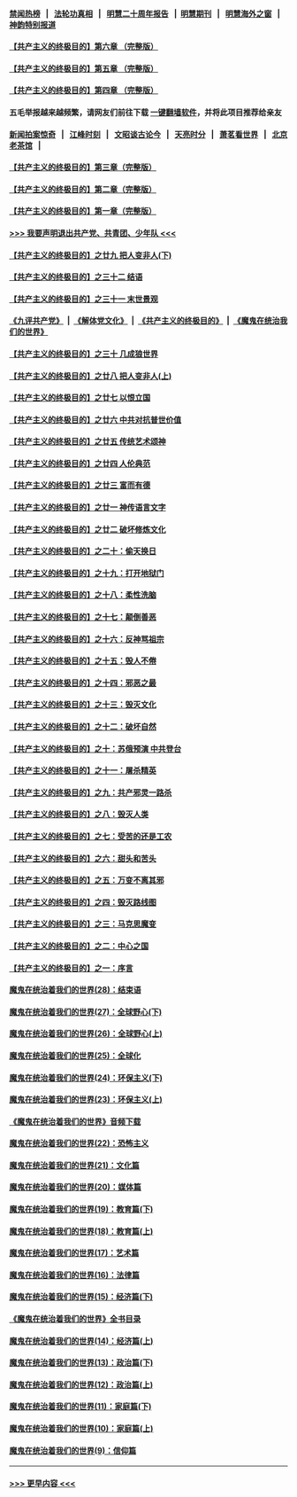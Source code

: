 #### [禁闻热榜](热点新闻.md?=0)  &nbsp;&nbsp;|&nbsp;&nbsp; [法轮功真相](https://github.com/gfw-breaker/truth/blob/master/README.md?=0) &nbsp;&nbsp;|&nbsp;&nbsp; [明慧二十周年报告](https://github.com/gfw-breaker/mh-reports/blob/master/README.md?=0) &nbsp;&nbsp;|&nbsp;&nbsp;[明慧期刊](https://github.com/gfw-breaker/mh-qikan) &nbsp;&nbsp;|&nbsp;&nbsp; [明慧海外之窗](https://github.com/gfw-breaker/mh-news/blob/master/README.md?=0) &nbsp;&nbsp;|&nbsp;&nbsp; [神韵特别报道](https://github.com/gfw-breaker/mh-news/blob/master/shenyun.md?=0)
#### [【共产主义的终极目的】第六章 （完整版）](../pages/nsc422/n11428913.md?t=03120902) 
#### [【共产主义的终极目的】第五章 （完整版）](../pages/nsc422/n11428912.md?t=03120902) 
#### [【共产主义的终极目的】第四章 （完整版）](../pages/nsc422/n11428907.md?t=03120902) 
#### 五毛举报越来越频繁，请网友们前往下载 [一键翻墙软件](https://github.com/gfw-breaker/ssr-accounts)，并将此项目推荐给亲友
#### [新闻拍案惊奇](https://github.com/gfw-breaker/banned-news/blob/master/pages/link4.md) &nbsp;&nbsp;|&nbsp;&nbsp; [江峰时刻](https://github.com/gfw-breaker/banned-news/blob/master/pages/link4.md) &nbsp;&nbsp;|&nbsp;&nbsp; [文昭谈古论今](https://github.com/gfw-breaker/banned-news/blob/master/pages/link4.md) &nbsp;&nbsp;|&nbsp;&nbsp; [天亮时分](https://github.com/gfw-breaker/banned-news/blob/master/pages/link4.md) &nbsp;&nbsp;|&nbsp;&nbsp; [萧茗看世界](https://github.com/gfw-breaker/banned-news/blob/master/pages/link4.md) &nbsp;&nbsp;|&nbsp;&nbsp; [北京老茶馆](https://github.com/gfw-breaker/banned-news/blob/master/pages/link4.md) &nbsp;&nbsp;|&nbsp;&nbsp; 
#### [【共产主义的终极目的】第三章（完整版）](../pages/nsc422/n11428848.md?t=03120902) 
#### [【共产主义的终极目的】第二章（完整版）](../pages/nsc422/n11428831.md?t=03120902) 
#### [【共产主义的终极目的】第一章（完整版）](../pages/nsc422/n11417651.md?t=03120902) 
#### [>>> 我要声明退出共产党、共青团、少年队 <<<](https://github.com/begood0513/goodnews/blob/master/quit/letter.md) 
#### [【共产主义的终极目的】之廿九 把人变非人(下)](../pages/nsc422/n11344140.md?t=03120902) 
#### [【共产主义的终极目的】之三十二 结语](../pages/nsc422/n11360535.md?t=03120902) 
#### [【共产主义的终极目的】之三十一 末世景观](../pages/nsc422/n11351129.md?t=03120902) 
#### [《九评共产党》](https://github.com/begood0513/9ping.md/blob/master/README.md) &nbsp;|&nbsp; [《解体党文化》](../../../../jtdwh.md/blob/master/README.md)  &nbsp;|&nbsp; [《共产主义的终极目的》](../../../../gczydzjmd.md/blob/master/README.md) &nbsp;|&nbsp; [《魔鬼在统治我们的世界》](../../../../mgztzwmdsj.md/blob/master/README.md) 
#### [【共产主义的终极目的】之三十 几成狼世界](../pages/nsc422/n11348280.md?t=03120902) 
#### [【共产主义的终极目的】之廿八 把人变非人(上)](../pages/nsc422/n11340492.md?t=03120902) 
#### [【共产主义的终极目的】之廿七 以恨立国](../pages/nsc422/n11336944.md?t=03120902) 
#### [【共产主义的终极目的】之廿六 中共对抗普世价值](../pages/nsc422/n11324785.md?t=03120902) 
#### [【共产主义的终极目的】之廿五 传统艺术颂神](../pages/nsc422/n11296396.md?t=03120902) 
#### [【共产主义的终极目的】之廿四 人伦典范](../pages/nsc422/n11296397.md?t=03120902) 
#### [【共产主义的终极目的】之廿三 富而有德](../pages/nsc422/n11283598.md?t=03120902) 
#### [【共产主义的终极目的】之廿一 神传语言文字](../pages/nsc422/n11263265.md?t=03120902) 
#### [【共产主义的终极目的】之廿二 破坏修炼文化](../pages/nsc422/n11245728.md?t=03120902) 
#### [【共产主义的终极目的】之二十：偷天换日](../pages/nsc422/n11238846.md?t=03120902) 
#### [【共产主义的终极目的】之十九：打开地狱门](../pages/nsc422/n11206376.md?t=03120902) 
#### [【共产主义的终极目的】之十八：柔性洗脑](../pages/nsc422/n11199994.md?t=03120902) 
#### [【共产主义的终极目的】之十七：颠倒善恶](../pages/nsc422/n11179782.md?t=03120902) 
#### [【共产主义的终极目的】之十六：反神骂祖宗](../pages/nsc422/n11166798.md?t=03120902) 
#### [【共产主义的终极目的】之十五：毁人不倦](../pages/nsc422/n11166792.md?t=03120902) 
#### [【共产主义的终极目的】之十四：邪恶之最](../pages/nsc422/n11150249.md?t=03120902) 
#### [【共产主义的终极目的】之十三：毁灭文化](../pages/nsc422/n11135227.md?t=03120902) 
#### [【共产主义的终极目的】之十二：破坏自然](../pages/nsc422/n11135214.md?t=03120902) 
#### [【共产主义的终极目的】之十：苏俄预演 中共登台](../pages/nsc422/n11118424.md?t=03120902) 
#### [【共产主义的终极目的】之十一：屠杀精英](../pages/nsc422/n11118442.md?t=03120902) 
#### [【共产主义的终极目的】之九：共产邪灵一路杀](../pages/nsc422/n11114139.md?t=03120902) 
#### [【共产主义的终极目的】之八：毁灭人类](../pages/nsc422/n11108503.md?t=03120902) 
#### [【共产主义的终极目的】之七：受苦的还是工农](../pages/nsc422/n11101809.md?t=03120902) 
#### [【共产主义的终极目的】之六：甜头和苦头](../pages/nsc422/n11096971.md?t=03120902) 
#### [【共产主义的终极目的】之五：万变不离其邪](../pages/nsc422/n11091285.md?t=03120902) 
#### [【共产主义的终极目的】之四：毁灭路线图](../pages/nsc422/n11086284.md?t=03120902) 
#### [【共产主义的终极目的】之三：马克思魔变](../pages/nsc422/n11061941.md?t=03120902) 
#### [【共产主义的终极目的】之二：中心之国](../pages/nsc422/n11047728.md?t=03120902) 
#### [【共产主义的终极目的】之一：序言](../pages/nsc422/n11086077.md?t=03120902) 
#### [魔鬼在统治着我们的世界(28)：结束语](../pages/nsc422/n10936246.md?t=03120902) 
#### [魔鬼在统治着我们的世界(27)：全球野心(下)](../pages/nsc422/n10928319.md?t=03120902) 
#### [魔鬼在统治着我们的世界(26)：全球野心(上)](../pages/nsc422/n10900318.md?t=03120902) 
#### [魔鬼在统治着我们的世界(25)：全球化](../pages/nsc422/n10788205.md?t=03120902) 
#### [魔鬼在统治着我们的世界(24)：环保主义(下)](../pages/nsc422/n10695307.md?t=03120902) 
#### [魔鬼在统治着我们的世界(23)：环保主义(上)](../pages/nsc422/n10688613.md?t=03120902) 
#### [《魔鬼在统治着我们的世界》音频下载](../pages/nsc422/n10635553.md?t=03120902) 
#### [魔鬼在统治着我们的世界(22)：恐怖主义](../pages/nsc422/n10614727.md?t=03120902) 
#### [魔鬼在统治着我们的世界(21)：文化篇](../pages/nsc422/n10597706.md?t=03120902) 
#### [魔鬼在统治着我们的世界(20)：媒体篇](../pages/nsc422/n10586579.md?t=03120902) 
#### [魔鬼在统治着我们的世界(19)：教育篇(下)](../pages/nsc422/n10564808.md?t=03120902) 
#### [魔鬼在统治着我们的世界(18)：教育篇(上)](../pages/nsc422/n10526970.md?t=03120902) 
#### [魔鬼在统治着我们的世界(17)：艺术篇](../pages/nsc422/n10499093.md?t=03120902) 
#### [魔鬼在统治着我们的世界(16)：法律篇](../pages/nsc422/n10485969.md?t=03120902) 
#### [魔鬼在统治着我们的世界(15)：经济篇(下)](../pages/nsc422/n10469975.md?t=03120902) 
#### [《魔鬼在统治着我们的世界》全书目录](../pages/nsc422/n10464261.md?t=03120902) 
#### [魔鬼在统治着我们的世界(14)：经济篇(上)](../pages/nsc422/n10457370.md?t=03120902) 
#### [魔鬼在统治着我们的世界(13)：政治篇(下)](../pages/nsc422/n10448270.md?t=03120902) 
#### [魔鬼在统治着我们的世界(12)：政治篇(上)](../pages/nsc422/n10444576.md?t=03120902) 
#### [魔鬼在统治着我们的世界(11)：家庭篇(下)](../pages/nsc422/n10440961.md?t=03120902) 
#### [魔鬼在统治着我们的世界(10)：家庭篇(上)](../pages/nsc422/n10435448.md?t=03120902) 
#### [魔鬼在统治着我们的世界(9)：信仰篇](../pages/nsc422/n10432159.md?t=03120902) 

----
#### [ >>> 更早内容 <<< ](../indexes/nsc422-earlier.md)
